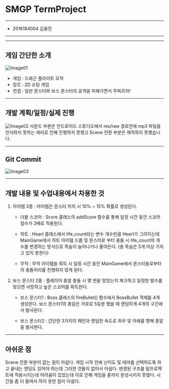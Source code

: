# SMGP TermProject

---------
+ 2016184004 김용진
---------

---------
게임 간단한 소개 
---------
![Image01](https://imgur.com/67nSN7A.png)
+ 게임 : 드래곤 플라이트 모작
+ 장르 : 2D 슈팅 게임
+ 컨셉 : 일반 몬스터와 보스 몬스터의 공격을 피해가면서 무찌르자!

---------			
개발 계획/일정/실제 진행
---------
![Image02](https://imgur.com/vH2QktF.png)
사운드 부분은 안드로이드 스튜디오에서 res/raw 경로안에 mp3 파일을 인식하지 못하는 에러로 인해 진행하지 못했고
Scene 전환 부분은 제작하지 못했습니다.  

---------
Git Commit 
---------
![Image03](https://imgur.com/zim8k2c.png)


---------
개발 내용 및 수업내용에서 차용한 것 
---------
1. 아이템 3종  : 아이템은 몬스터 처치 시 10% ~ 15% 확률로 생성된다.
	+ 더블 스코어 : Score 클래스의 addScore 함수를 통해 일정 시간 동안 스코어 점수가 2배로 적용된다.

	+ 하트 : Heart 클래스에서 life_count라는 변수 개수만큼 Heart가 그려지는데 MainGame에서 하트 아이템 드롭 및 몬스터로 부터 충돌 시 life_count의 
	           개수를 변경하는 방식으로 목숨이 늘어나거나 줄어든다. (총 목숨은 5개 이상 가지고 있지 못한다)

	+ 무적 : 무적 아이템을 획득 시 일정 시간 동안 MainGame에서 몬스터들로부터의 충돌처리를 진행하지 않게 된다. 

2. 보스 몬스터 2종 : 플레이어 총알 충돌 시 몇 번을 맞았는지 체크하고 일정한 발수를 맞으면 사망하고 높은 스코어를 획득한다. 

	+ 보스 몬스터1 :  Boss 클래스의 fireBullet() 함수에서 BossBullet 객체를 4개 생성한다.
		           보스 몬스터1의 총알은 가로로 5등분 했을 때 랜덤하게 4개의 구간에서 발사된다.
		           
	+ 보스 몬스터2 : 간단한 3가지의 패턴과 랜덤한 속도로 좌우 및 아래를 향해 총알을 발사한다.

---------
아쉬운 점
---------

Scene 전환 부분이 없는 점이 아쉽다. 
게임 시작 전에 난이도 및 테마를 선택하도록 하고 끝내는 엔딩도 있어야 하는데 그러한 것들이 없어서 아쉽다. 
변경된 구조를 텀프로젝트에 적용시키는데 어려움이 있었는데 이로 인해 게임을 끝까지 완성시키지 못했다. 
시간을 좀 더 들여서 하지 못한 점이 아쉽다.

